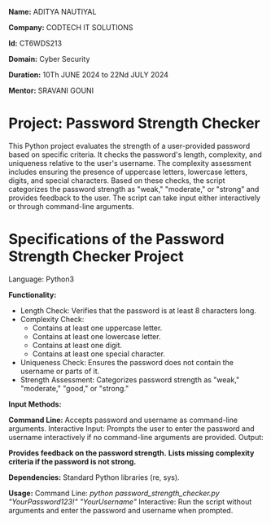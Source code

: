 **Name:** ADITYA NAUTIYAL

**Company:** CODTECH IT SOLUTIONS

**Id:** CT6WDS213

**Domain:** Cyber Security

**Duration:** 10Th JUNE 2024 to 22Nd JULY 2024

**Mentor:** SRAVANI GOUNI

#  Project: Password Strength Checker
This Python project evaluates the strength of a user-provided password based on specific criteria. It checks the password's length, complexity, and uniqueness relative to the user's username. The complexity assessment includes ensuring the presence of uppercase letters, lowercase letters, digits, and special characters. Based on these checks, the script categorizes the password strength as "weak," "moderate," or "strong" and provides feedback to the user. The script can take input either interactively or through command-line arguments.

# Specifications of the Password Strength Checker Project

Language: Python3

__Functionality:__

* Length Check: Verifies that the password is at least 8 characters long.
* Complexity Check:
   * Contains at least one uppercase letter.
   * Contains at least one lowercase letter.
   * Contains at least one digit.
   * Contains at least one special character.
* Uniqueness Check: Ensures the password does not contain the username or parts of it.
* Strength Assessment: Categorizes password strength as "weak," "moderate," "good," or "strong."

**Input Methods:**

**Command Line:** Accepts password and username as command-line arguments.
Interactive Input: Prompts the user to enter the password and username interactively if no command-line arguments are provided.
Output:

**Provides feedback on the password strength.**
**Lists missing complexity criteria if the password is not strong.**

**Dependencies:**
Standard Python libraries (re, sys).

**Usage:**
Command Line: _python password_strength_checker.py "YourPassword123!" "YourUsername"_
Interactive: Run the script without arguments and enter the password and username when prompted.
